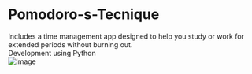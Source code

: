 # Pomodoro-s-Tecnique
Includes a time management app designed to help you study or work for extended periods without burning out.<br>
Development using Python<br>
![image](https://github.com/user-attachments/assets/b9149cbf-95b0-4ba1-b00f-404cad871396)


